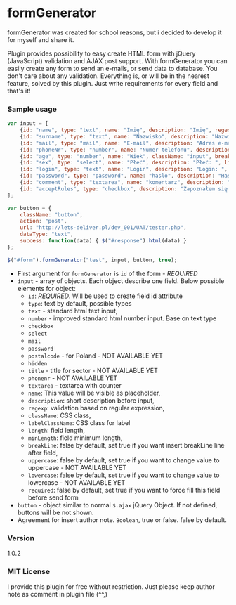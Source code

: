 # formGenerator

formGenerator was created for school reasons, but i decided to develop it for myself and share it. 

Plugin provides possibility to easy create HTML form with jQuery (JavaScript) validation and AJAX post support. With formGenerator you can easily create any form to send an e-mails, or send data to database. You don't care about any validation. Everything is, or will be in the nearest feature, solved by this plugin. Just write requirements for every field and that's it!

### Sample usage

```js
var input = [
    {id: "name", type: "text", name: "Imię", description: "Imię", regexp: /^[a-zA-ZążźśźćęńłóĄŻŹŚŹĘĆŃÓŁ]*[a-zA-ZążźśźćęńłóĄŻŹŚŹĘĆŃÓŁ]?$/, className: "input capitalize", labelClassName: "label", length: 20, required: true},
    {id: "surname", type: "text", name: "Nazwisko", description: "Nazwisko: ", regexp: /^[a-zA-ZążźśźćęńłóĄŻŹŚŹĘĆŃÓŁ]*[a-zA-ZążźśźćęńłóĄŻŹŚŹĘĆŃÓŁ]?$/, className: "input capitalize", length: 30, minLength: 3, required: false, breakLine: true},
    {id: "mail", type: "mail", name: "E-mail", description: "Adres e-mail: ", className: "input", length: 40},
    {id: "phoneNr", type: "number", name: "Numer telefonu", description: "Numer telefonu: ", className: "input", length: 9, minLength: 9, required: true, breakLine: true},
    {id: "age", type: "number", name: "Wiek", className: "input", breakLine: false, length: 3, minLength: 1, regexp: /^[1-9]+[0-9]?$/, description: "Wiek: "},
    {id: "sex", type: "select", name: "Płeć", description: "Płeć: ", list: ["Mężczyzna", "Kobieta"], className: "input", breakLine: true},
    {id: "login", type: "text", name: "Login", description: "Login: ", length: 20, className: "input"},
    {id: "password", type: "password", name: "haslo", description: "Hasło: ", length: 30, className: "input", breakLine:true},
    {id: "comment", type: "textarea", name: "komentarz", description: "Komentarz: ", length: 15, className: "input", breakLine: true},
    {id: "acceptRules", type: "checkbox", description: "Zapoznałem się z regulaminem i akceptuję jego załozenia "}
];

var button = {
    className: "button",
    action: "post",
    url: "http://lets-deliver.pl/dev_001/UAT/tester.php",
    dataType: "text",
    success: function(data) { $("#response").html(data) }
};

$("#form").formGenerator("test", input, button, true);
```

- First argument for `formGenerator` is `id` of the form - *REQUIRED*
- `input` - array of objects. Each object describe one field. Below possible elements for object:
     *  `id`: *REQUIRED*. Will be used to create field id attribute
     *  `type`: text by default, possible types
    - `text` - standard html text input,
    - `number` - improved standard html number input. Base on text type
    - `checkbox`
    - `select`
    - `mail`
    - `password`
    - `postalcode` - for Poland - NOT AVAILABLE YET
    - `hidden`
    - `title` - title for sector - NOT AVAILABLE YET
    - `phonenr` - NOT AVAILABLE YET
    - `textarea` - textarea with counter
     *   `name`: This value will be visible as placeholder,
     *   `description`: short description before input,
     *   `regexp`: validation based on regular expression,
     *   `className`: CSS class,
     *   `labelClassName`: CSS class for label
     *   `length`: field length,
     *   `minLength`: field minimum length,
     *   `breakLine`: false by default, set true if you want insert breakLine line after field,
     *   `uppercase`: false by default, set true if you want to change value to uppercase - NOT AVAILABLE YET
     *   `lowercase`: false by default, set true if you want to change value to lowercase - NOT AVAILABLE YET
     *   `required`: false by default, set true if you want to force fill this field before send form
- `button` - object similar to normal `$.ajax` jQuery Object. If not defined, buttons will be not shown.
- Agreement for insert author note. `Boolean`, true or false. false by default.


### Version
1.0.2

### MIT License
I provide this plugin for free without restriction. Just please keep author note as comment in plugin file (^^,)

